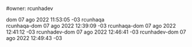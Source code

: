 #owner: rcunhadev


dom 07 ago 2022 11:53:05 -03 rcunhaqa<br>
rcunhaqa-dom 07 ago 2022 12:39:09 -03
rcunhaqa-dom 07 ago 2022 12:41:12 -03
rcunhadev-dom 07 ago 2022 12:46:41 -03
rcunhadev-dom 07 ago 2022 12:49:43 -03
